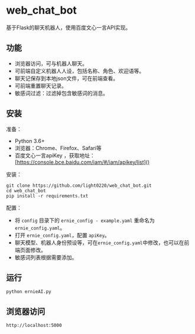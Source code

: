 <!--
 * @作    者 : 北极星光 light22@126.com
 * @创建时间 : 2025-09-16 01:47:52
 * @最后修改 : 2025-09-16 02:36:41
 * @修 改 者 : 北极星光
-->

# web_chat_bot

基于Flask的聊天机器人，使用百度文心一言API实现。

## 功能

- 浏览器访问，可与机器人聊天。
- 可前端自定义机器人人设，包括名称、角色、欢迎语等。
- 聊天记保存到本地json文件，可在前端查看。
- 可前端重置聊天记录。
- 敏感词过滤：过滤掉包含敏感词的消息。

## 安装

准备：

- Python 3.6+
- 浏览器：Chrome、Firefox、Safari等
- 百度文心一言apiKey ，获取地址：[https://console.bce.baidu.com/iam/#/iam/apikey/list]()

安装：

```
git clone https://github.com/light0220/web_chat_bot.git
cd web_chat_bot
pip install -r requirements.txt
```

配置：

- 将 `config` 目录下的 `ernie_config - example.yaml` 重命名为 `ernie_config.yaml`。
- 打开 `ernie_config.yaml`，配置 `apiKey`。
- 聊天模型、机器人身份预设等，可在`ernie_config.yaml`中修改，也可以在前端页面修改。
- 敏感词列表根据需要添加。

## 运行

```
python ernieAI.py
```

## 浏览器访问

```
http://localhost:5000
```
